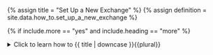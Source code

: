 <!--------------------------------------------- TITLE AND DEFINITION starts -->

{% assign title = "Set Up a New Exchange" %}
{% assign definition = site.data.how_to.set_up_a_new_exchange %}

<!--------------------------------------------- TITLE AND DEFINITION ends -->

{% if include.more == "yes" and include.heading == "more" %}
<details class='detailsCollapsible'><summary class='nobr'>Click to learn how to {{ title | downcase }}{{plural}}
</summary>
{% endif %}

{% if include.heading != "" and include.heading != "more" %}
{{include.heading}} How to {{title}}
{% endif %}

{% if include.table == "yes" %}
<table class='definitionTable'><tr><td>
{% endif %}

{% if include.definition == "bold" %}
<strong><i>In brief: </i>{{ definition }}</strong>
{% else %}
{% if include.definition != "no" %}
<strong><i>In brief: </i></strong> {{ definition }}
{% endif %}
{% endif %}

{% if include.table == "yes" %}
</td></tr></table>
{% endif %}

{% if include.more == "yes" and include.content == "more" and include.heading != "more" %}
<details class='detailsCollapsible'><summary class='nobr'>Click to learn how to {{ title | downcase }}{{plural}}
</summary>
{% endif %}

{% if include.content != "no" %}

<!--------------------------------------------- CONTENT starts -->

A list of tested exchanges is maintained in the Superalgos repository <a href="https://github.com/Superalgos/Superalgos/blob/master/README.md" rel="nofollow" rel="noopener" target="_blank">README file</a>. Not all tested exchanges are set up in the default workspace. If you wish to use an exchange that is not set up in the workspace, you may set it up yourself following the instructions below.

{% include note.html content="You are free to test exchanges that haven't been tested by the team yet. We'd be happy to hear about the results. " %}

## Start here

**1. Expand the *Untested* <a data-toggle="tooltip" data-original-title="{{site.data.crypto_ecosystem.crypto_exchanges}}">crypto exchanges</a> node** in the <a data-toggle="tooltip" data-original-title="{{site.data.crypto_ecosystem.crypto_ecosystem}}">crypto ecosystem</a> hierarchy.

**2. Locate the desired <a data-toggle="tooltip" data-original-title="{{site.data.crypto_ecosystem.crypto_exchange}}">crypto exchange</a>**, detach it from its parent, and attach it to the *Testing Queue* crypto exchanges node. You may choose to attach your select exchange node to any other crypto exchanges node, or even add a new one. This is merely for organizational purposes and to keep the workspace tidy.

{% include /reuse/attaching-and-detaching-nodes.md heading="##" icon="no" extended="no" content="more" definition="bold" table="no" more="yes"%}

{% include note.html content="If the exchange you are looking for is not available there, it means it can not be setup in Superalgos at this point, likely for either or both of the following reasons: 1. The exchange does not provide one-minute candles; 2. The exchange does not provide a list of markets. Not all exchanges supported by the CCXT library comply in full with the standards proposed." %}

**3. Find the <a data-toggle="tooltip" data-original-title="{{site.data.crypto_ecosystem.exchange_assets}}">exchange assets</a> node** and add the assets you wish to work with.

{% include /crypto_ecosystem/asset.md heading="" icon="no" adding="######" configuring="######" starting="" content="no" definition="no" table="" more="yes"%}

**4. Go to the <a data-toggle="tooltip" data-original-title="{{site.data.crypto_ecosystem.user_assets}}">user assets</a> node** under <a data-toggle="tooltip" data-original-title="{{site.data.crypto_ecosystem.exchange_accounts}}">exchange accounts</a> &#8594; <a data-toggle="tooltip" data-original-title="{{site.data.crypto_ecosystem.user_account}}">user account</a>. 

**5. Add one <a data-toggle="tooltip" data-original-title="{{site.data.crypto_ecosystem.exchange_account_asset}}">exchange account asset</a> per each asset** added on step 3. You will need these to run trading sessions later on.

{% include /crypto_ecosystem/exchange-account-asset.md heading="" icon="no" adding="######" configuring="" starting="" content="no" definition="no" table="" more="yes"%}

**6. Establish a <a data-toggle="tooltip" data-original-title="{{site.data.concepts.reference}}">reference</a>** from each of the exchange account assets under exchange accounts &#8594;  user accounts to each asset under the exchange assets node.

{% include /concepts/references.md heading="no" icon="no" extended="no" content="more" definition="no" table="no" more="yes"%}

**7. Go to the <a data-toggle="tooltip" data-original-title="{{site.data.crypto_ecosystem.exchange_markets}}">exchange markets</a> node and add the markets you wish to work with**.

{% include /crypto_ecosystem/market.md heading="" icon="no" adding="######" configuring="" starting="" content="no" definition="no" table="" more="yes"%}

**8. The final step is installing the desired markets**.

{% include /how_to/install-a-new-market.md heading="more" definition="yes" content="yes" extended="no" table="yes" more="yes"%}

<!--------------------------------------------- CONTENT ends -->

{% endif %}

{% if include.more == "yes" and include.extended == "more" and include.content != "more" and include.heading != "more" %}
<details class='detailsCollapsible'><summary class='nobr'>Click to learn how to {{ title | downcase }}{{plural}}
</summary>
{% endif %}

{% if include.extended != "no" %}

<!--------------------------------------------- EXTENDED starts -->

XXXXXXXXXXXXXXXXXXXXXXXXXXXXXXXXXXXXXXXXXXXXXXXXXXXXXX

<!--------------------------------------------- EXTENDED ends -->

{% endif %}

{% if include.more == "yes" %}
</details>
{% endif %}